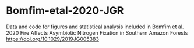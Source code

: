 # Bomfim-etal-2020-JGR

Data and code for figures and statistical analysis included in Bomfim et al. 2020 Fire Affects Asymbiotic Nitrogen Fixation in Southern Amazon Forests https://doi.org/10.1029/2019JG005383
